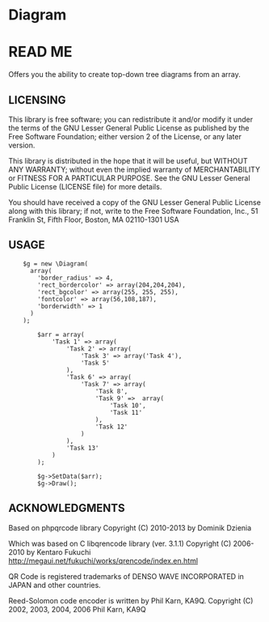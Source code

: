 # Diagram

READ ME
=======

Offers you the ability to create top-down tree diagrams from an array.

## LICENSING ##



This library is free software; you can redistribute it and/or modify it under
the terms of the GNU Lesser General Public License as published by the Free
Software Foundation; either version 2 of the License, or any later version.

This library is distributed in the hope that it will be useful, but WITHOUT ANY
WARRANTY; without even the implied warranty of MERCHANTABILITY or FITNESS FOR A
PARTICULAR PURPOSE. See the GNU Lesser General Public License (LICENSE file)
for more details.

You should have received a copy of the GNU Lesser General Public License along
with this library; if not, write to the Free Software Foundation, Inc., 51
Franklin St, Fifth Floor, Boston, MA 02110-1301 USA

## USAGE ##
```
    $g = new \Diagram(
      array(
        'border_radius' => 4,
        'rect_bordercolor' => array(204,204,204),
        'rect_bgcolor' => array(255, 255, 255),
        'fontcolor' => array(56,108,187),
        'borderwidth' => 1
      )
    );

		$arr = array(
			'Task 1' => array(
				'Task 2' => array(
					'Task 3' => array('Task 4'),
					'Task 5'
				),
				'Task 6' => array(
					'Task 7' => array(
						'Task 8',
						'Task 9' =>  array(
							'Task 10',
							'Task 11'
						),
						'Task 12'
					)
				),
				'Task 13'
			)
		);

		$g->SetData($arr);
		$g->Draw();
```
## ACKNOWLEDGMENTS ##

Based on phpqrcode library
Copyright (C) 2010-2013 by Dominik Dzienia

Which was based on C libqrencode library (ver. 3.1.1) 
Copyright (C) 2006-2010 by Kentaro Fukuchi
http://megaui.net/fukuchi/works/qrencode/index.en.html

QR Code is registered trademarks of DENSO WAVE INCORPORATED in JAPAN and other
countries.

Reed-Solomon code encoder is written by Phil Karn, KA9Q.
Copyright (C) 2002, 2003, 2004, 2006 Phil Karn, KA9Q
 

